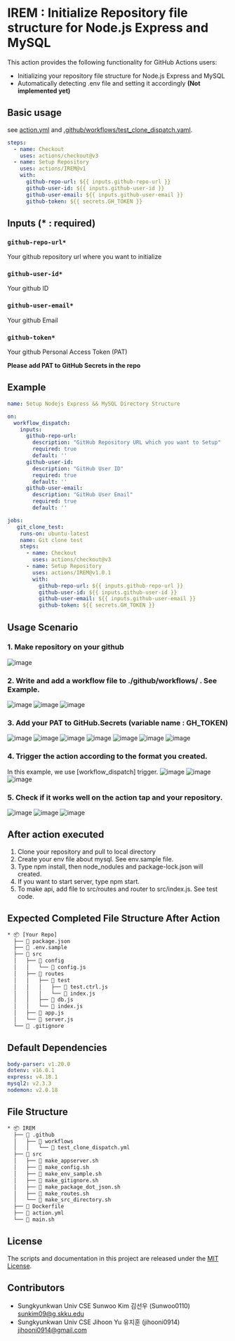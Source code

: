 # **IREM** : **I**nitialize **R**epository file structure for Node.js **E**xpress and **M**ySQL


This action provides the following functionality for GitHub Actions users:
- Initializing your repository file structure for Node.js Express and MySQL
- Automatically detecting .env file and setting it accordingly **(Not implemented yet)**

## Basic usage
see [action.yml](action.yml) and [.github/workflows/test_clone_dispatch.yaml](.github/workflows/test_clone_dispatch.yaml).


```yaml
steps:
  - name: Checkout
    uses: actions/checkout@v3
  - name: Setup Repository
    uses: actions/IREM@v1
    with:
      github-repo-url: ${{ inputs.github-repo-url }}
      github-user-id: ${{ inputs.github-user-id }}
      github-user-email: ${{ inputs.github-user-email }}
      github-token: ${{ secrets.GH_TOKEN }}
```

## Inputs (* : required)
### `github-repo-url*`
Your github repository url where you want to initialize

### `github-user-id*` 
Your github ID

### `github-user-email*` 
Your github Email

### `github-token*`
Your github Personal Access Token (PAT)

**Please add PAT to GitHub Secrets in the repo**

## Example
```yaml
name: Setup Nodejs Express && MySQL Directory Structure

on:
  workflow_dispatch:
    inputs:
      github-repo-url:
        description: "GitHub Repository URL which you want to Setup"
        required: true
        default: ''
      github-user-id: 
        description: "GitHub User ID"
        required: true
        default: ''
      github-user-email:
        description: "GitHub User Email"
        required: true
        default: ''

jobs:
   git_clone_test:
    runs-on: ubuntu-latest
    name: Git clone test
    steps:
      - name: Checkout
        uses: actions/checkout@v3
      - name: Setup Repository
        uses: actions/IREM@v1.0.1
        with:
          github-repo-url: ${{ inputs.github-repo-url }}
          github-user-id: ${{ inputs.github-user-id }}
          github-user-email: ${{ inputs.github-user-email }}
          github-token: ${{ secrets.GH_TOKEN }}
```
## Usage Scenario
### 1. Make repository on your github
![image](https://user-images.githubusercontent.com/81512592/217377254-6276a7c9-0909-40ca-8e96-97d447088895.png)


### 2. Write and add a workflow file to ./github/workflows/ . See Example.
![image](https://user-images.githubusercontent.com/81512592/217377000-6b74d01b-9972-43d1-8cfe-bd6ae8f244e7.png)
![image](https://user-images.githubusercontent.com/81512592/217376894-7e6a8423-6921-4679-88ba-99ee83b8194d.png)
![image](https://user-images.githubusercontent.com/81512592/217376712-b6e5fc29-a691-4bdd-b1db-5c1cbe9cf259.png)

### **3. Add your PAT to GitHub.Secrets** (variable name : GH_TOKEN) 
![image](https://user-images.githubusercontent.com/81512592/217376528-26c88926-8aca-431c-be4e-2127feb31187.png)
![image](https://user-images.githubusercontent.com/81512592/217376456-f735c974-ef3e-4b35-a2fb-beba948a76b1.png)
![image](https://user-images.githubusercontent.com/81512592/217376183-7fddd2db-66aa-4978-a42c-8412f5f6eea8.png)
![image](https://user-images.githubusercontent.com/81512592/217376121-02012365-96c7-4e46-ba59-973153388808.png)
![image](https://user-images.githubusercontent.com/81512592/217375924-c11ad83c-4639-45c6-88b8-c5d8983ecb45.png)
![image](https://user-images.githubusercontent.com/81512592/217376044-24582845-baf4-4267-b3ca-598d70bf52e2.png)
![image](https://user-images.githubusercontent.com/81512592/217375858-397d8503-5863-4f36-aa90-91d3d06e0c14.png)

### 4. Trigger the action according to the format you created.
In this example, we use [workflow_dispatch] trigger.
![image](https://user-images.githubusercontent.com/81512592/217376673-93961aa6-d72d-4d54-a134-bd1c6bd344d5.png)
![image](https://user-images.githubusercontent.com/81512592/217376645-8b5a16d0-f0fa-4453-a093-db73954c60fa.png)
![image](https://user-images.githubusercontent.com/81512592/217378343-c6635cae-44aa-49ca-92d4-e1c1fc9e2789.png)

### 5. Check if it works well on the action tap and your repository.
![image](https://user-images.githubusercontent.com/81512592/217378657-a9798097-b17b-4cc9-8bbe-6186fd3d3f76.png)
![image](https://user-images.githubusercontent.com/81512592/217378713-e0cfff16-62d8-4c13-9370-9243edb10844.png)
![image](https://user-images.githubusercontent.com/81512592/217378765-dd689e14-44bc-4f3f-8d56-c24c52d7d90d.png)


## After action executed
1. Clone your repository and pull to local directory
2. Create your env file about mysql. See env.sample file.
3. Type npm install, then node_nodules and package-lock.json will created.
4. If you want to start server, type npm start.
4. To make api, add file to src/routes and router to src/index.js. See test code.

## Expected Completed File Structure After Action
```bash
* 📦 [Your Repo]
  ├──  package.json
  ├──  .env.sample
  ├──  src
  │   ├──  config
  │   │   └──  config.js
  │   ├──  routes
  │   │   ├──  test
  │   │   │   ├──  test.ctrl.js
  │   │   │   └──  index.js
  │   │   ├──  db.js
  │   │   └──  index.js
  │   ├──  app.js
  │   └──  server.js
  └──  .gitignore
```

## Default Dependencies
```yaml
body-parser: v1.20.0
dotenv: v16.0.1
express: v4.18.1
mysql2: v2.3.3
nodemon: v2.0.18
```

## File Structure
```bash
* 📦 IREM
  ├──  .github
  │   ├──  workflows
  │   │   └──  test_clone_dispatch.yml
  ├──  src
  │   ├──  make_appserver.sh
  │   ├──  make_config.sh
  │   ├──  make_env_sample.sh
  │   ├──  make_gitignore.sh
  │   ├──  make_package_dot_json.sh
  │   ├──  make_routes.sh
  │   └──  make_src_directory.sh
  ├──  Dockerfile
  ├──  action.yml
  └──  main.sh
```

## License
The scripts and documentation in this project are released under the [MIT License](LICENSE).

## Contributors
- Sungkyunkwan Univ CSE Sunwoo Kim 김선우 (Sunwoo0110) sunkim09@g.skku.edu
- Sungkyunkwan Univ CSE Jihoon Yu 유지훈 (jihooni0914) jihooni0914@gmail.com
